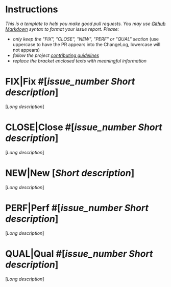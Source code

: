 # Instructions

_This is a template to help you make good pull requests. You may
use [Github Markdown](https://help.github.com/articles/getting-started-with-writing-and-formatting-on-github/) syntax to
format your issue report._
_Please:_

- _only keep the "FIX", "CLOSE", "NEW", "PERF" or "QUAL" section_ (use uppercase to have the PR appears into the
  ChangeLog, lowercase will not appears)
- _follow the project [contributing guidelines](CONTRIBUTING.md)_
- _replace the bracket enclosed texts with meaningful information_

# FIX|Fix #[*issue_number Short description*]

[*Long description*]

# CLOSE|Close #[*issue_number Short description*]

[*Long description*]

# NEW|New [*Short description*]

[*Long description*]

# PERF|Perf #[*issue_number Short description*]

[*Long description*]

# QUAL|Qual #[*issue_number Short description*]

[*Long description*]
